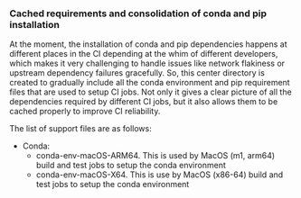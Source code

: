 ### Cached requirements and consolidation of conda and pip installation

At the moment, the installation of conda and pip dependencies happens at
different places in the CI depending at the whim of different
developers, which makes it very challenging to handle issues like
network flakiness or upstream dependency failures gracefully. So, this
center directory is created to gradually include all the conda environment
and pip requirement files that are used to setup CI jobs. Not only it
gives a clear picture of all the dependencies required by different CI
jobs, but it also allows them to be cached properly to improve CI
reliability.

The list of support files are as follows:

* Conda:
  * conda-env-macOS-ARM64. This is used by MacOS (m1, arm64) build and
    test jobs to setup the conda environment
  * conda-env-macOS-X64. This is use by MacOS (x86-64) build and test
    jobs to setup the conda environment
